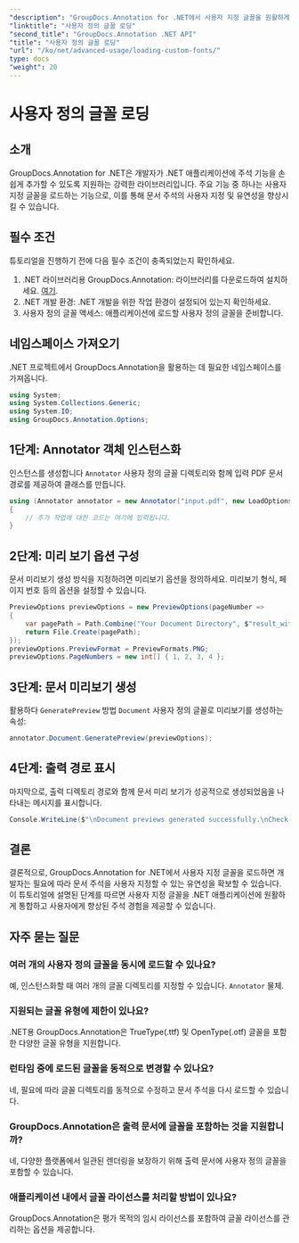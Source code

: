 ```yaml
---
"description": "GroupDocs.Annotation for .NET에서 사용자 지정 글꼴을 원활하게 로드하여 문서 주석 기능을 강화하는 방법을 알아보세요. 간편한 통합을 위한 단계별 안내를 따르세요."
"linktitle": "사용자 정의 글꼴 로딩"
"second_title": "GroupDocs.Annotation .NET API"
"title": "사용자 정의 글꼴 로딩"
"url": "/ko/net/advanced-usage/loading-custom-fonts/"
type: docs
"weight": 20
---
```


# 사용자 정의 글꼴 로딩

## 소개
GroupDocs.Annotation for .NET은 개발자가 .NET 애플리케이션에 주석 기능을 손쉽게 추가할 수 있도록 지원하는 강력한 라이브러리입니다. 주요 기능 중 하나는 사용자 지정 글꼴을 로드하는 기능으로, 이를 통해 문서 주석의 사용자 지정 및 유연성을 향상시킬 수 있습니다.
## 필수 조건
튜토리얼을 진행하기 전에 다음 필수 조건이 충족되었는지 확인하세요.
1. .NET 라이브러리용 GroupDocs.Annotation: 라이브러리를 다운로드하여 설치하세요. [여기](https://releases.groupdocs.com/annotation/net/).
2. .NET 개발 환경: .NET 개발을 위한 작업 환경이 설정되어 있는지 확인하세요.
3. 사용자 정의 글꼴 액세스: 애플리케이션에 로드할 사용자 정의 글꼴을 준비합니다.

## 네임스페이스 가져오기
.NET 프로젝트에서 GroupDocs.Annotation을 활용하는 데 필요한 네임스페이스를 가져옵니다.
```csharp
using System;
using System.Collections.Generic;
using System.IO;
using GroupDocs.Annotation.Options;
```
## 1단계: Annotator 객체 인스턴스화
인스턴스를 생성합니다 `Annotator` 사용자 정의 글꼴 디렉토리와 함께 입력 PDF 문서 경로를 제공하여 클래스를 만듭니다.
```csharp
using (Annotator annotator = new Annotator("input.pdf", new LoadOptions { FontDirectories = new List<string> { Constants.GetFontDirectory() } }))
{
    // 추가 작업에 대한 코드는 여기에 입력됩니다.
}
```
## 2단계: 미리 보기 옵션 구성
문서 미리보기 생성 방식을 지정하려면 미리보기 옵션을 정의하세요. 미리보기 형식, 페이지 번호 등의 옵션을 설정할 수 있습니다.
```csharp
PreviewOptions previewOptions = new PreviewOptions(pageNumber =>
{
    var pagePath = Path.Combine("Your Document Directory", $"result_with_font_{pageNumber}.png");
    return File.Create(pagePath);
});
previewOptions.PreviewFormat = PreviewFormats.PNG;
previewOptions.PageNumbers = new int[] { 1, 2, 3, 4 };
```
## 3단계: 문서 미리보기 생성
활용하다 `GeneratePreview` 방법 `Document` 사용자 정의 글꼴로 미리보기를 생성하는 속성:
```csharp
annotator.Document.GeneratePreview(previewOptions);
```
## 4단계: 출력 경로 표시
마지막으로, 출력 디렉토리 경로와 함께 문서 미리 보기가 성공적으로 생성되었음을 나타내는 메시지를 표시합니다.
```csharp
Console.WriteLine($"\nDocument previews generated successfully.\nCheck output in {"Your Document Directory"}.");
```

## 결론
결론적으로, GroupDocs.Annotation for .NET에서 사용자 지정 글꼴을 로드하면 개발자는 필요에 따라 문서 주석을 사용자 지정할 수 있는 유연성을 확보할 수 있습니다. 이 튜토리얼에 설명된 단계를 따르면 사용자 지정 글꼴을 .NET 애플리케이션에 원활하게 통합하고 사용자에게 향상된 주석 경험을 제공할 수 있습니다.
## 자주 묻는 질문
### 여러 개의 사용자 정의 글꼴을 동시에 로드할 수 있나요?
예, 인스턴스화할 때 여러 개의 글꼴 디렉토리를 지정할 수 있습니다. `Annotator` 물체.
### 지원되는 글꼴 유형에 제한이 있나요?
.NET용 GroupDocs.Annotation은 TrueType(.ttf) 및 OpenType(.otf) 글꼴을 포함한 다양한 글꼴 유형을 지원합니다.
### 런타임 중에 로드된 글꼴을 동적으로 변경할 수 있나요?
네, 필요에 따라 글꼴 디렉토리를 동적으로 수정하고 문서 주석을 다시 로드할 수 있습니다.
### GroupDocs.Annotation은 출력 문서에 글꼴을 포함하는 것을 지원합니까?
네, 다양한 플랫폼에서 일관된 렌더링을 보장하기 위해 출력 문서에 사용자 정의 글꼴을 포함할 수 있습니다.
### 애플리케이션 내에서 글꼴 라이선스를 처리할 방법이 있나요?
GroupDocs.Annotation은 평가 목적의 임시 라이선스를 포함하여 글꼴 라이선스를 관리하는 옵션을 제공합니다.